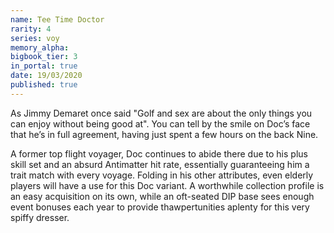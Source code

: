 ```yaml
---
name: Tee Time Doctor
rarity: 4
series: voy
memory_alpha:
bigbook_tier: 3
in_portal: true
date: 19/03/2020
published: true
---
```


As Jimmy Demaret once said "Golf and sex are about the only things you can enjoy without being good at". You can tell by the smile on Doc’s face that he’s in full agreement, having just spent a few hours on the back Nine.

A former top flight voyager, Doc continues to abide there due to his plus skill set and an absurd Antimatter hit rate, essentially guaranteeing him a trait match with every voyage. Folding in his other attributes, even elderly players will have a use for this Doc variant. A worthwhile collection profile is an easy acquisition on its own, while an oft-seated DIP base sees enough event bonuses each year to provide thawpertunities aplenty for this very spiffy dresser.
